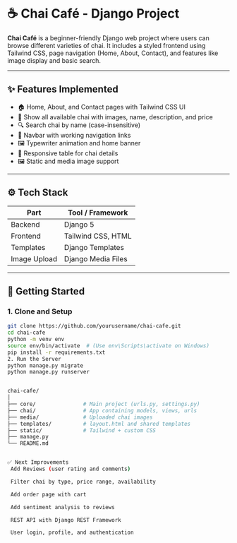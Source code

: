 # ☕ Chai Café - Django Project

**Chai Café** is a beginner-friendly Django web project where users can browse different varieties of chai. It includes a styled frontend using Tailwind CSS, page navigation (Home, About, Contact), and features like image display and basic search.

---

## ✨ Features Implemented

- 🏠 Home, About, and Contact pages with Tailwind CSS UI
- 📸 Show all available chai with images, name, description, and price
- 🔍 Search chai by name (case-insensitive)
- 🧭 Navbar with working navigation links
- 🖼️ Typewriter animation and home banner
- 🧾 Responsive table for chai details
- 🖼️ Static and media image support

---

## ⚙️ Tech Stack

| Part        | Tool / Framework     |
|-------------|----------------------|
| Backend     | Django 5             |
| Frontend    | Tailwind CSS, HTML   |
| Templates   | Django Templates     |
| Image Upload| Django Media Files   |

---

## 🚀 Getting Started

### 1. Clone and Setup

```bash
git clone https://github.com/yourusername/chai-cafe.git
cd chai-cafe
python -m venv env
source env/bin/activate  # (Use env\Scripts\activate on Windows)
pip install -r requirements.txt
2. Run the Server
python manage.py migrate
python manage.py runserver


chai-cafe/
│
├── core/               # Main project (urls.py, settings.py)
├── chai/               # App containing models, views, urls
├── media/              # Uploaded chai images
├── templates/          # layout.html and shared templates
├── static/             # Tailwind + custom CSS
├── manage.py
└── README.md


✅ Next Improvements 
 Add Reviews (user rating and comments)

 Filter chai by type, price range, availability

 Add order page with cart

 Add sentiment analysis to reviews

 REST API with Django REST Framework

 User login, profile, and authentication
